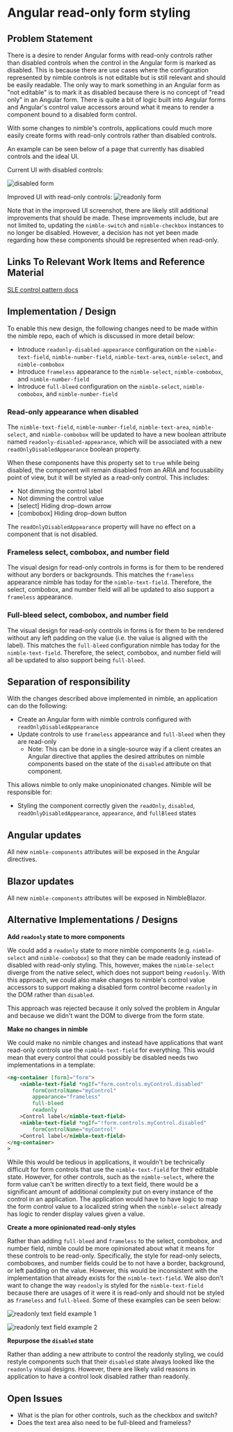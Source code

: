 # Angular read-only form styling

## Problem Statement

There is a desire to render Angular forms with read-only controls rather than disabled controls when the control in the Angular form is marked as disabled. This is because there are use cases where the configuration represented by nimble controls is not editable but is still relevant and should be easily readable. The only way to mark something in an Angular form as "not editable" is to mark it as disabled because there is no concept of "read only" in an Angular form. There is quite a bit of logic built into Angular forms and Angular's control value accessors around what it means to render a component bound to a disabled form control.

With some changes to nimble's controls, applications could much more easily create forms with read-only controls rather than disabled controls.

An example can be seen below of a page that currently has disabled controls and the ideal UI.

Current UI with disabled controls:

![disabled form](disabled-form.png)

Improved UI with read-only controls:
![readonly form](readonly-form.png)

Note that in the improved UI screenshot, there are likely still additional improvements that should be made. These improvements include, but are not limited to, updating the `nimble-switch` and `nimble-checkbox` instances to no longer be disabled. However, a decision has not yet been made regarding how these components should be represented when read-only.

## Links To Relevant Work Items and Reference Material

[SLE control pattern docs](https://stratus-storybook.ni.dev/?path=/docs/patterns-control-text--docs)

## Implementation / Design

To enable this new design, the following changes need to be made within the nimble repo, each of which is discussed in more detail below:

- Introduce `readonly-disabled-appearance` configuration on the `nimble-text-field`, `nimble-number-field`, `nimble-text-area`, `nimble-select`, and `nimble-combobox`
- Introduce `frameless` appearance to the `nimble-select`, `nimble-combobox`, and `nimble-number-field`
- Introduce `full-bleed` configuration on the `nimble-select`, `nimble-combobox`, and `nimble-number-field`

### Read-only appearance when disabled

The `nimble-text-field`, `nimble-number-field`, `nimble-text-area`, `nimble-select`, and `nimble-combobox` will be updated to have a new boolean attribute named `readonly-disabled-appearance`, which will be associated with a new `readOnlyDisabledAppearance` boolean property.

When these components have this property set to `true` while being disabled, the component will remain disabled from an ARIA and focusability point of view, but it will be styled as a read-only control. This includes:

- Not dimming the control label
- Not dimming the control value
- [select] Hiding drop-down arrow
- [combobox] Hiding drop-down button

The `readOnlyDisabledAppearance` property will have no effect on a component that is not disabled.

### Frameless select, combobox, and number field

The visual design for read-only controls in forms is for them to be rendered without any borders or backgrounds. This matches the `frameless` appearance nimble has today for the `nimble-text-field`. Therefore, the select, combobox, and number field will all be updated to also support a `frameless` appearance.

### Full-bleed select, combobox, and number field

The visual design for read-only controls in forms is for them to be rendered without any left padding on the value (i.e. the value is aligned with the label). This matches the `full-bleed` configuration nimble has today for the `nimble-text-field`. Therefore, the select, combobox, and number field will all be updated to also support being `full-bleed`.

## Separation of responsibility

With the changes described above implemented in nimble, an application can do the following:

- Create an Angular form with nimble controls configured with `readOnlyDisabledAppearance`
- Update controls to use `frameless` appearance and `full-bleed` when they are read-only
    - Note: This can be done in a single-source way if a client creates an Angular directive that applies the desired attributes on nimble components based on the state of the `disabled` attribute on that component.

This allows nimble to only make unopinionated changes. Nimble will be responsible for:
- Styling the component correctly given the `readOnly`, `disabled`, `readOnlyDisabledAppearance`, `appearance`, and `fullBleed` states

## Angular updates

All new `nimble-components` attributes will be exposed in the Angular directives.

## Blazor updates

All new `nimble-components` attributes will be exposed in NimbleBlazor.

## Alternative Implementations / Designs

**Add `readonly` state to more components**

We could add a `readonly` state to more nimble components (e.g. `nimble-select` and `nimble-combobox`) so that they can be made readonly instead of disabled with read-only styling. This, however, makes the `nimble-select` diverge from the native select, which does not support being `readonly`. With this approach, we could also make changes to nimble's control value accessors to support making a disabled form control become `readonly` in the DOM rather than `disabled`.

This approach was rejected because it only solved the problem in Angular and because we didn't want the DOM to diverge from the form state.

**Make no changes in nimble**

We could make no nimble changes and instead have applications that want read-only controls use the `nimble-text-field` for everything. This would mean that every control that could possibly be disabled needs two implementations in a template:

```html
<ng-container [form]="form">
    <nimble-text-field *ngIf="form.controls.myControl.disabled"
        formControlName="myControl"
        appearance="frameless"
        full-bleed
        readonly
    >Control label</nimble-text-field>
    <nimble-text-field *ngIf="!form.controls.myControl.disabled"
        formControlName="myControl"
    >Control label</nimble-text-field>
</ng-container>
>
```

While this would be tedious in applications, it wouldn't be technically difficult for form controls that use the `nimble-text-field` for their editable state. However, for other controls, such as the `nimble-select`, where the form value can't be written directly to a text field, there would be a significant amount of additional complexity put on every instance of the control in an application. The application would have to have logic to map the form control value to a localized string when the `nimble-select` already has logic to render display values given a value.

**Create a more opinionated read-only styles**

Rather than adding `full-bleed` and `frameless` to the select, combobox, and number field, nimble could be more opinionated about what it means for these controls to be read-only. Specifically, the style for read-only selects, comboboxes, and number fields could be to not have a border, background, or left padding on the value. However, this would be inconsistent with the implementation that already exists for the `nimble-text-field`. We also don't want to change the way `readonly` is styled for the `nimble-text-field` because there are usages of it were it is read-only and should not be styled as `frameless` and `full-bleed`. Some of these examples can be seen below:

![readonly text field example 1](readonly-text-field-1.png)

![readonly text field example 2](readonly-text-field-2.png)

**Repurpose the `disabled` state**

Rather than adding a new attribute to control the readonly styling, we could restyle components such that their `disabled` state always looked like the `readonly` visual designs. However, there are likely valid reasons in application to have a control look disabled rather than readonly.

## Open Issues

- What is the plan for other controls, such as the checkbox and switch?
- Does the text area also need to be full-bleed and frameless?
